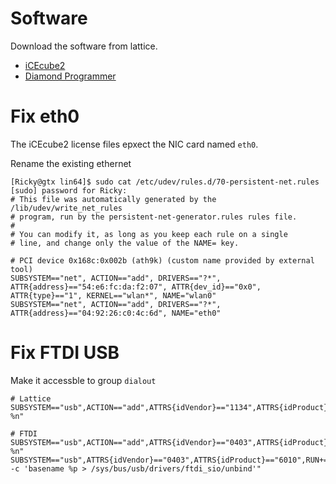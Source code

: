Software
========

Download the software from lattice.

- [iCEcube2](http://latticesemi.com/Products/DesignSoftwareAndIP/FPGAandLDS/iCEcube2.aspx)
- [Diamond Programmer](http://latticesemi.com/Products/DesignSoftwareAndIP/ProgrammingAndConfigurationSw/Programmer.aspx)


Fix eth0
========

The iCEcube2 license files epxect the NIC card named `eth0`.

Rename the existing ethernet

```
[Ricky@gtx lin64]$ sudo cat /etc/udev/rules.d/70-persistent-net.rules 
[sudo] password for Ricky: 
# This file was automatically generated by the /lib/udev/write_net_rules
# program, run by the persistent-net-generator.rules rules file.
#
# You can modify it, as long as you keep each rule on a single
# line, and change only the value of the NAME= key.

# PCI device 0x168c:0x002b (ath9k) (custom name provided by external tool)
SUBSYSTEM=="net", ACTION=="add", DRIVERS=="?*", ATTR{address}=="54:e6:fc:da:f2:07", ATTR{dev_id}=="0x0", ATTR{type}=="1", KERNEL=="wlan*", NAME="wlan0"
SUBSYSTEM=="net", ACTION=="add", DRIVERS=="?*", ATTR{address}=="04:92:26:c0:4c:6d", NAME="eth0"
```


Fix FTDI USB
============

Make it accessble to group `dialout`

```
# Lattice
SUBSYSTEM=="usb",ACTION=="add",ATTRS{idVendor}=="1134",ATTRS{idProduct}=="8001",MODE=="0666",GROUP=="dialout:x:18:",SYMLINK+="lattice-%n"

# FTDI
SUBSYSTEM=="usb",ACTION=="add",ATTRS{idVendor}=="0403",ATTRS{idProduct}=="6010",MODE=="0666",GROUP=="dialout:x:18:",SYMLINK+="ftdi-%n"
SUBSYSTEM=="usb",ATTRS{idVendor}=="0403",ATTRS{idProduct}=="6010",RUN+="/bin/sh -c 'basename %p > /sys/bus/usb/drivers/ftdi_sio/unbind'"
```

